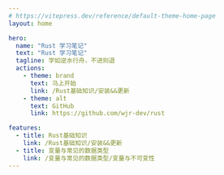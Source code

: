 ```yaml
---
# https://vitepress.dev/reference/default-theme-home-page
layout: home

hero:
  name: "Rust 学习笔记"
  text: "Rust 学习笔记"
  tagline: 学如逆水行舟，不进则退
  actions:
    - theme: brand
      text: 马上开始
      link: /Rust基础知识/安装&&更新
    - theme: alt
      text: GitHub
      link: https://github.com/wjr-dev/rust

features:
  - title: Rust基础知识
    link: /Rust基础知识/安装&&更新
  - title: 变量与常见的数据类型
    link: /变量与常见的数据类型/变量与不可变性
---
```


